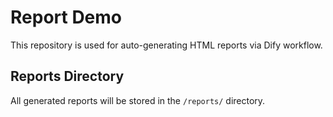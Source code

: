 # Report Demo

This repository is used for auto-generating HTML reports via Dify workflow.

## Reports Directory
All generated reports will be stored in the `/reports/` directory.
